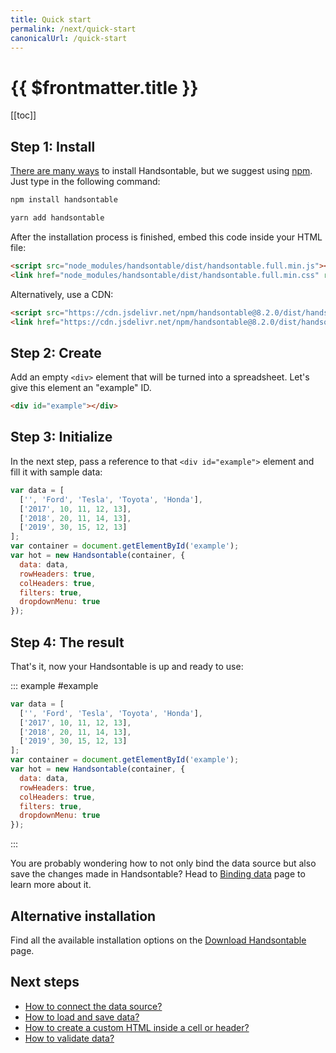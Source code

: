 ```yaml
---
title: Quick start
permalink: /next/quick-start
canonicalUrl: /quick-start
---
```


# {{ $frontmatter.title }}

[[toc]]

## Step 1: Install

[There are many ways](//handsontable.com/download) to install Handsontable, but we suggest using [npm](https://www.npmjs.com/package/handsontable). Just type in the following command:

<code-group>
<code-block title="NPM" active>

```bash
npm install handsontable
```

</code-block>
<code-block title="YARN">

```bash
yarn add handsontable
```

</code-block>
</code-group>

After the installation process is finished, embed this code inside your HTML file:

```html
<script src="node_modules/handsontable/dist/handsontable.full.min.js"></script>
<link href="node_modules/handsontable/dist/handsontable.full.min.css" rel="stylesheet" media="screen">
```

Alternatively, use a CDN:

```html
<script src="https://cdn.jsdelivr.net/npm/handsontable@8.2.0/dist/handsontable.full.min.js"></script>
<link href="https://cdn.jsdelivr.net/npm/handsontable@8.2.0/dist/handsontable.full.min.css" rel="stylesheet" media="screen">
```
## Step 2: Create

Add an empty `<div>` element that will be turned into a spreadsheet. Let's give this element an "example" ID.

```html
<div id="example"></div>
```

## Step 3: Initialize

In the next step, pass a reference to that `<div id="example">` element and fill it with sample data:

```js
var data = [
  ['', 'Ford', 'Tesla', 'Toyota', 'Honda'],
  ['2017', 10, 11, 12, 13],
  ['2018', 20, 11, 14, 13],
  ['2019', 30, 15, 12, 13]
];
var container = document.getElementById('example');
var hot = new Handsontable(container, {
  data: data,
  rowHeaders: true,
  colHeaders: true,
  filters: true,
  dropdownMenu: true
});
```

## Step 4: The result

That's it, now your Handsontable is up and ready to use:

::: example #example
```js
var data = [
  ['', 'Ford', 'Tesla', 'Toyota', 'Honda'],
  ['2017', 10, 11, 12, 13],
  ['2018', 20, 11, 14, 13],
  ['2019', 30, 15, 12, 13]
];
var container = document.getElementById('example');
var hot = new Handsontable(container, {
  data: data,
  rowHeaders: true,
  colHeaders: true,
  filters: true,
  dropdownMenu: true
});
```
:::

You are probably wondering how to not only bind the data source but also save the changes made in Handsontable? Head to [Binding data](data-binding.md) page to learn more about it.

## Alternative installation

Find all the available installation options on the [Download Handsontable](//handsontable.com/download) page.

## Next steps

* [How to connect the data source?](data-sources.md)
* [How to load and save data?](load-and-save.md)
* [How to create a custom HTML inside a cell or header?](custom-renderers.md)
* [How to validate data?](validation.md)

